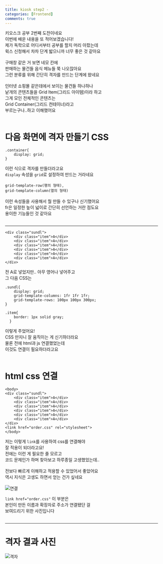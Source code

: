 ```yaml
---
title: kiosk step2 - 
categories: [Frontend]
comments: true
---
```


키오스크 공부 2번째 도전이네요<br/> 
이번에 배운 내용을 또 적어보겠습니다!<br/> 
제가 독학으로 어디서부터 공부를 할지 머리 아팠는데<br/> 
윅스 신청해서 차차 단계 밟으니까 너무 좋은 것 같아요<br/> 
<br/> 
구매창 같은 거 보면 네모 칸에<br/> 
판매하는 물건들 음식 메뉴들 쭉 나오잖아요<br/> 
그런 분류를 위해 간단히 격자를 만드는 단계에 왔네요<br/> 
<br/> 
인터넷 쇼핑몰 같은데에서 보이는 물건들 하나하나<br/> 
낱개의 콘텐츠들을 Grid Item(그리드 아이템)이라 하고<br/> 
그게 모인 전체적인 콘텐츠는<br/> 
Grid Container(그리드 컨테이너)라고<br/> 
부르는구나..하고 이해했어요<br/> 
<br/> 

# 다음 화면에 격자 만들기 CSS 

``` 
.container{
	display: grid;
}
``` 

이런 식으로 격자를 만들더라고요<br/> 
`display` 속성을 `grid`로 설정하여 만드는 거라네요<br/> 
<br/> 
`grid-template-row(행의 형태),`<br/> 
`grid-template-column(열의 형태)`<br/> 
<br/> 
이런 속성들을 사용해서 뭘 만들 수 있구나 신기했어요<br/> 
fr은 일정한 높이 넓이로 간단히 선언하는 거란 점도요<br/> 
용이한 기능들인 것 같아요<br/> 
<br/> 
*** 

``` 
<div class="sundl">
    <div class="item">A</div>
    <div class="item">A</div>
    <div class="item">A</div>
    <div class="item">A</div>
    <div class="item">A</div>
    <div class="item">A</div>
</div>
``` 
전 A로 넣었지만.. 아무 영어나 넣어주고<br/> 
그 다음 CSS는 
<br/> 
``` 
.sundl{
	display: grid;
    grid-template-columns: 1fr 1fr 1fr;
    grid-template-rows: 100px 100px 300px;
}

.item{
    border: 1px solid gray;
  }

``` 
이렇게 주었어요!<br/> 
CSS 만지니 잘 움직이는 게 신기하더라요<br/> 
물론 전에 html과 js 연결했었는데<br/> 
이것도 연결이 필요하더라고요<br/> 
<br/> 
# html css 연결 
``` 
<body>
<div class="sundl">
    <div class="item">A</div>
    <div class="item">A</div>
    <div class="item">A</div>
    <div class="item">A</div>
    <div class="item">A</div>
    <div class="item">A</div>
</div>
<link href="order.css" rel="stylesheet"> 
</body>
``` 
저는 이렇게 `link`를 사용하여 css를 연결해야<br/> 
잘 적용이 되더라고요!<br/> 
전에는 이런 게 필요한 줄 모르고<br/> 
코드 문제인가 하며 찾아보고 하루종일 고생했었는데..<br/> 
<br/> 
전보다 빠르게 이해하고 적용할 수 있었어서 좋았어요<br/> 
역시 지식은 고생도 하면서 얻는 건가 싶네요<br/> 
<br/> 
![연결](https://user-images.githubusercontent.com/100332811/210415489-64f77a25-7632-494a-ad8b-848d02a14323.png)

`link href="order.css"` 이 부분은<br/> 
본인이 만든 이름과 확장자로 주소가 연결됐단 걸<br/> 
보여드리기 위한 사진입니다<br/> 
<br/> 

*** 
# 격자 결과 사진 
![격자](https://user-images.githubusercontent.com/100332811/210415511-f173b367-5de5-437b-a47a-80bc184429f1.png)

